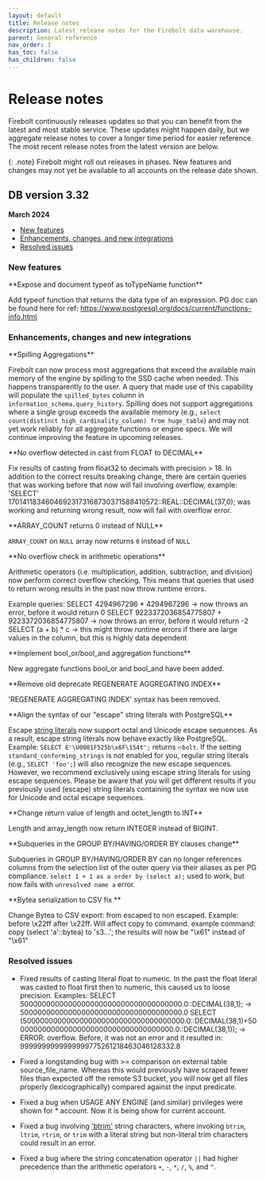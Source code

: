 ```yaml
---
layout: default
title: Release notes
description: Latest release notes for the Firebolt data warehouse.
parent: General reference
nav_order: 1
has_toc: false
has_children: false
---
```


# Release notes

Firebolt continuously releases updates so that you can benefit from the latest and most stable service. These updates might happen daily, but we aggregate release notes to cover a longer time period for easier reference. The most recent release notes from the latest version are below. 

<!--- See the [Release notes archive](../release-notes/release-notes-archive.md) for earlier-version release notes. -->

{: .note}
Firebolt might roll out releases in phases. New features and changes may not yet be available to all accounts on the release date shown.

## DB version 3.32
**March 2024**

* [New features](#new-features)
* [Enhancements, changes, and new integrations](#enhancements-changes-and-new-integrations)
* [Resolved issues](#resolved-issues)

### New features

<!--- FIR-4082 --->**Expose and document typeof as toTypeName function**

Add typeof function that returns the data type of an expression.
PG doc can be found here for ref: https://www.postgresql.org/docs/current/functions-info.html

### Enhancements, changes and new integrations

<!--- FIR-25079 --->**Spilling Aggregations**

Firebolt can now process most aggregations that exceed the available main memory of the engine by spilling to the SSD cache when needed. This happens transparently to the user. A query that made use of this capability will populate the `spilled_bytes` column in `information_schema.query_history`. Spilling does not support aggregations where a single group exceeds the available memory (e.g., `select count(distinct high_cardinality_column) from huge_table`) and may not yet work reliably for all aggregate functions or engine specs. We will continue improving the feature in upcoming releases.

<!--- FIR-25892 ---> **No overflow detected in cast from FLOAT to DECIMAL**

Fix results of casting from float32 to decimals with precision > 18.
In addition to the correct results breaking change, there are certain queries that was working before that now will fail involving overflow, example:
'SELECT' 17014118346046923173168730371588410572::REAL::DECIMAL(37,0);
was working and returning wrong result, now will fail with overflow error.

<!--- FIR-29174 --->**ARRAY_COUNT returns 0 instead of NULL**

`ARRAY_COUNT` on `NULL` array now returns `0` instead of `NULL`

<!--- FIR-29639 --->**No overflow check in arithmetic operations**

Arithmetic operators (i.e. multiplication, addition, subtraction, and division) now perform correct overflow checking. This means that queries that used to return wrong results in the past now throw runtime errors.

Example queries: 
SELECT 4294967296 * 4294967296 -> now throws an error, before it would return 0
SELECT 9223372036854775807 + 9223372036854775807 -> now throws an error, before it would return -2
SELECT (a + b) * c -> this might throw runtime errors if there are large values in the column, but this is highly data dependent

<!--- FIR-29747 --->**Implement bool_or/bool_and aggregation functions**

New aggregate functions bool_or and bool_and have been added. 

<!--- FIR-29729 --->**Remove old deprecate REGENERATE AGGREGATING INDEX**

 'REGENERATE AGGREGATING INDEX' syntax has been removed.  

<!--- FIR-30398 --->**Align the syntax of our "escape" string literals with PostgreSQL**

Escape [string literals](../sql_reference/data-types.md) now support octal and Unicode escape sequences. As a result, escape string literals now behave exactly like PostgreSQL. Example: `SELECT E'\U0001F525b\x6F\154t';` returns `🔥bolt`. If the setting `standard_conforming_strings` is not enabled for you, regular string literals (e.g., `SELECT 'foo';`) will also recognize the new escape sequences. However, we recommend exclusively using escape string literals for using escape sequences. Please be aware that you will get different results if you previously used (escape) string literals containing the syntax we now use for Unicode and octal escape sequences.

<!--- FIR-30789 --->**Change return value of length and octet_length to INT**

Length and array_length now return INTEGER instead of BIGINT.

<!--- FIR-30393 --->**Subqueries in the GROUP BY/HAVING/ORDER BY clauses change**

Subqueries in GROUP BY/HAVING/ORDER BY can no longer references columns from the selection list of the outer query via their aliases as per PG compliance.  `select 1 + 1 as a order by (select a);` used to work, but now fails with `unresolved name a` error.

<!--- FIR-31163 --->**Bytea serialization to CSV fix **

Change Bytea to CSV export: from escaped to non escaped. Example: before \\x22ff after \x22ff. Will affect copy to command. example command: copy (select 'a'::bytea) to 's3...'; the results will now be "\x61" instead of "\\x61"

### Resolved issues

<!--- FIR-25890 --->
* Fixed results of casting literal float to numeric. In the past the float literal was casted to float first then to numeric, this caused us to loose precision.
Examples:
SELECT 5000000000000000000000000000000000000.0::DECIMAL(38,1); -> 5000000000000000000000000000000000000.0
SELECT (5000000000000000000000000000000000000.0::DECIMAL(38,1)+5000000000000000000000000000000000000.0::DECIMAL(38,1)); -> ERROR: overflow.
Before, it was not an error and it resulted in: 9999999999999999775261218463046128332.8

<!--- FIR-26910 --->
* Fixed a longstanding bug with >= comparison on external table source_file_name. Whereas this would previously have scraped fewer files than expected off the remote S3 bucket, you will now get all files properly (lexicographically) compared against the input predicate. 

<!--- FIR-30107 --->
* Fixed a bug when USAGE ANY ENGINE (and similar) privileges were shown for * account. Now it is being show for current account.

<!--- FIR-30490 --->
* Fixed a bug involving ['btrim'](../sql_reference/functions-reference/string/btrim.md) string characters, where invoking `btrim`, `ltrim`, `rtrim`, or `trim` with a literal string but non-literal trim characters could result in an error.

<!--- FIR-14827 --->
* Fixed a bug where the string concatenation operator `||` had higher precedence than the arithmetic operators `+`, `-`, `*`, `/`, `%`, and `^`.
